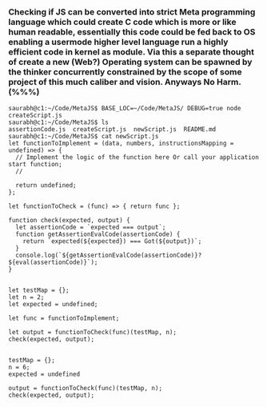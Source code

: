 ### Checking if JS can be converted into strict Meta programming language which could create C code which is more or like human readable, essentially this code could be fed back to OS enabling a usermode higher level language run a highly efficient code in kernel as module. Via this a separate thought of create a new (Web?) Operating system can be spawned by the thinker concurrently constrained by the scope of some project of this much caliber and vision. Anyways No Harm. (%%%)
<Experimental>
	
```
saurabh@c1:~/Code/MetaJS$ BASE_LOC=~/Code/MetaJS/ DEBUG=true node createScript.js
saurabh@c1:~/Code/MetaJS$ ls
assertionCode.js  createScript.js  newScript.js  README.md
saurabh@c1:~/Code/MetaJS$ cat newScript.js 
let functionToImplement = (data, numbers, instructionsMapping = undefined) => {
  // Implement the logic of the function here Or call your application start function;
  //
	
  return undefined;
}; 

let functionToCheck = (func) => { return func }; 

function check(expected, output) {
  let assertionCode = `expected === output`;
  function getAssertionEvalCode(assertionCode) {
    return `expected(${expected}) === Got(${output})`;
  }
  console.log(`${getAssertionEvalCode(assertionCode)}? ${eval(assertionCode)}`);
}


let testMap = {};
let n = 2;
let expected = undefined;

let func = functionToImplement;

let output = functionToCheck(func)(testMap, n);
check(expected, output);


testMap = {};
n = 6; 
expected = undefined

output = functionToCheck(func)(testMap, n);
check(expected, output);

```
